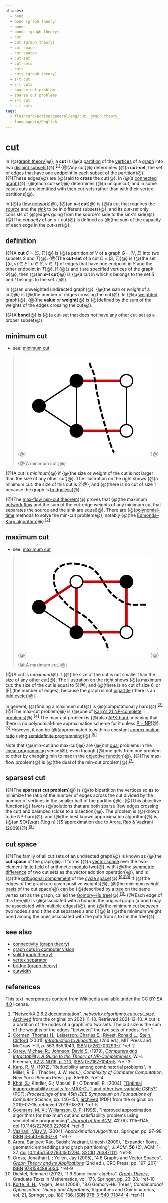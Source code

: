 ```yaml
---
aliases:
  - bond
  - bond (graph theory)
  - bonds
  - bonds (graph theory)
  - cut
  - cut (graph theory)
  - cut space
  - cut spaces
  - cut-set
  - cut-sets
  - cuts
  - cuts (graph theory)
  - s-t cut
  - s-t cuts
  - sparse cut problem
  - sparse cut problems
  - s–t cut
  - s–t cuts
tags:
  - flashcard/active/general/eng/cut__graph_theory_
  - language/in/English
---
```


# cut

In {@{[graph theory](graph%20theory.md)}@}, a __cut__ is {@{a [partition](partition%20of%20a%20set.md) of the [vertices](vertex%20(graph%20theory).md) of a [graph](graph%20(discrete%20mathematics).md) into two [disjoint subsets](disjoint%20sets.md)}@}.<sup>[\[1\]](#^ref-1)</sup> {@{Any cut}@} determines {@{a __cut-set__, the set of edges that have one endpoint in each subset of the partition}@}. {@{These edges}@} are {@{said to __cross__ the cut}@}. In {@{a [connected graph](connectivity%20(graph%20theory).md#connected%20vertices%20and%20graphs)}@}, {@{each cut-set}@} determines {@{a unique cut, and in some cases cuts are identified with their cut-sets rather than with their vertex partitions}@}. <!--SR:!2025-01-26,69,310!2025-01-25,68,310!2025-01-24,67,310!2025-01-25,68,310!2025-01-29,72,310!2025-01-29,72,310!2025-01-29,72,310!2025-01-29,72,310!2025-01-25,68,310-->

In {@{a [flow network](flow%20network.md)}@}, {@{an __s–t cut__}@} is {@{a cut that requires the [_source_](glossary%20of%20graph%20theory.md#direction) and the [_sink_](glossary%20of%20graph%20theory.md#direction) to be in different subsets}@}, and its _cut-set_ only consists of {@{edges going from the source's side to the sink's side}@}. {@{The _capacity_ of an s–t cut}@} is defined as {@{the sum of the capacity of each edge in the _cut-set_}@}. <!--SR:!2025-01-29,72,310!2025-01-29,72,310!2025-05-25,157,310!2025-07-17,193,310!2025-01-29,72,310!2025-01-29,72,310-->

## definition

{@{A __cut__ _C_ = (_S_, _T_)}@} is {@{a partition of _V_ of a graph _G_ = (_V_, _E_) into two subsets _S_ and _T_}@}. {@{The __cut-set__ of a cut _C_ = (_S_, _T_)}@} is {@{the set {(_u_, _v_) ∈ _E_ | _u_ ∈ _S_, _v_ ∈ _T_} of edges that have one endpoint in _S_ and the other endpoint in _T_}@}. If {@{_s_ and _t_ are specified vertices of the graph _G_}@}, then {@{an ___s_–_t_ cut__}@} is {@{a cut in which _s_ belongs to the set _S_ and _t_ belongs to the set _T_}@}. <!--SR:!2025-01-29,72,310!2025-05-20,136,290!2025-07-21,197,310!2025-01-29,72,310!2025-01-26,69,310!2025-05-22,138,290!2025-05-27,142,290-->

In {@{an unweighted undirected graph}@}, {@{the _size_ or _weight_ of a cut}@} is {@{the number of edges crossing the cut}@}. In {@{a [weighted graph](graph%20(discrete%20mathematics).md#weighted%20graph)}@}, {@{the __value__ or __weight__}@} is {@{defined by the sum of the weights of the edges crossing the cut}@}. <!--SR:!2025-01-26,69,310!2025-01-29,72,310!2025-01-27,70,310!2025-01-28,71,310!2025-01-29,72,310!2025-01-29,72,310-->

{@{A __bond__}@} is {@{a cut-set that does not have any other cut-set as a proper subset}@}. <!--SR:!2025-01-29,72,310!2025-01-29,72,310-->

## minimum cut

- see: [minimum cut](minimum%20cut.md)

> {@{![a minimum cut](../../archives/Wikimedia%20Commons/Min-cut.svg)}@}
>
> {@{A minimum cut.}@} <!--SR:!2025-01-29,72,310!2025-01-29,72,310-->

{@{A cut is _minimum_}@} if {@{the size or weight of the cut is not larger than the size of any other cut}@}. The illustration on the right shows {@{a minimum cut: the size of this cut is 2}@}, and {@{there is no cut of size 1 because the graph is [bridgeless](bridge%20(graph%20theory).md)}@}. <!--SR:!2025-01-26,69,310!2025-01-29,72,310!2025-01-29,72,310!2025-05-24,156,310-->

{@{The [max-flow min-cut theorem](max-flow%20min-cut%20theorem.md)}@} proves that {@{the maximum [network flow](flow%20network.md) and the sum of the cut-edge weights of any minimum cut that separates the source and the sink are equal}@}. There are {@{[polynomial-time](time%20complexity.md#polynomial%20time) methods to solve the min-cut problem}@}, notably {@{the [Edmonds–Karp algorithm](Edmonds–Karp%20algorithm.md)}@}.<sup>[\[2\]](#^ref-2)</sup> <!--SR:!2025-01-24,67,310!2025-05-23,139,290!2025-01-27,70,310!2025-05-18,134,290-->

## maximum cut

- see: [maximum cut](maximum%20cut.md)

> {@{![a maximum cut](../../archives/Wikimedia%20Commons/Max-cut.svg)}@}
>
> {@{A maximum cut.}@} <!--SR:!2025-03-03,92,290!2025-01-29,72,310-->

{@{A cut is _maximum_}@} if {@{the size of the cut is not smaller than the size of any other cut}@}. The illustration on the right shows {@{a maximum cut: the size of the cut is equal to 5}@}, and {@{there is no cut of size 6, or |_E_| (the number of edges), because the graph is not [bipartite](bipartite%20graph.md) (there is an [odd cycle](cycle%20graph.md#terminology))}@}. <!--SR:!2025-01-29,72,310!2025-01-28,71,310!2025-01-23,66,310!2025-01-29,72,310-->

In general, {@{finding a maximum cut}@} is {@{computationally hard}@}.<sup>[\[3\]](#^ref-3)</sup> {@{The max-cut problem}@} is {@{one of [Karp's 21 NP-complete problems](Karp's%2021%20NP-complete%20problems.md)}@}.<sup>[\[4\]](#^ref-4)</sup> The max-cut problem is {@{also [APX-hard](APX.md), meaning that there is no polynomial-time approximation scheme for it unless [P = NP](P%20versus%20NP%20problem.md)}@}.<sup>[\[5\]](#^ref-5)</sup> However, it can be {@{approximated to within a constant [approximation ratio](approximation%20algorithm.md) using [semidefinite programming](semidefinite%20programming.md)}@}.<sup>[\[6\]](#^ref-6)</sup> <!--SR:!2025-01-29,72,310!2025-01-23,66,310!2025-01-29,72,310!2025-01-25,68,310!2025-01-29,72,310!2025-01-29,72,310-->

Note that {@{min-cut and max-cut}@} are {@{_not_ [dual](linear%20programming.md#duality) problems in the [linear programming](linear%20programming.md) sense}@}, even though {@{one gets from one problem to other by changing min to max in the [objective function](loss%20function.md)}@}. {@{The max-flow problem}@} is {@{the dual of the min-cut problem}@}.<sup>[\[7\]](#^ref-7)</sup> <!--SR:!2025-01-24,67,310!2025-01-28,71,310!2025-01-24,67,310!2025-01-27,70,310!2025-01-29,72,310-->

## sparsest cut

{@{The __sparsest cut problem__}@} is {@{to bipartition the vertices so as to minimize the ratio of the number of edges across the cut divided by the number of vertices in the smaller half of the partition}@}. {@{This objective function}@} favors {@{solutions that are both sparse (few edges crossing the cut) and balanced (close to a bisection)}@}. The problem is {@{known to be NP-hard}@}, and {@{the best known approximation algorithm}@} is {@{an $O({\sqrt {\log n} })$ approximation due to [Arora, Rao & Vazirani (2009)](#^ref-8)}@}.<sup>[\[8\]](#^ref-8)</sup> <!--SR:!2025-05-28,160,310!2025-01-29,72,310!2025-01-29,72,310!2025-05-21,137,290!2025-01-27,70,310!2025-01-23,66,310!2025-01-11,46,250-->

## cut space

{@{The family of all cut sets of an undirected graph}@} is known as {@{the __cut space__ of the graph}@}. It forms {@{a [vector space](vector%20space.md) over the two-element [finite field](finite%20field.md) of arithmetic [modulo](modular%20arithmetic.md) two}@}, with {@{the [symmetric difference](symmetric%20difference.md) of two cut sets as the vector addition operation}@}, and is {@{the [orthogonal complement](orthogonal%20complement.md) of the [cycle space](cycle%20space.md)}@}.<sup>[\[9\]](#^ref-9)</sup><sup>[\[10\]](#^ref-10)</sup> If {@{the edges of the graph are given positive weights}@}, {@{the minimum weight [basis](basis%20(linear%20algebra).md) of the cut space}@} can be {@{described by a [tree](tree%20(graph%20theory).md) on the same vertex set as the graph, called the [Gomory–Hu tree](Gomory–Hu%20tree.md)}@}.<sup>[\[11\]](#^ref-11)</sup> {@{Each edge of this tree}@} is {@{associated with a bond in the original graph (a bond may be associated with multiple edges)}@}, and {@{the minimum cut between two nodes _s_ and _t_ (the cut separates _s_ and _t_)}@} is {@{the minimum weight bond among the ones associated with the path from _s_ to _t_ in the tree}@}. <!--SR:!2025-01-29,72,310!2025-06-01,148,290!2025-05-19,135,290!2025-07-16,192,310!2025-05-26,158,310!2025-05-17,133,290!2025-02-11,70,270!2025-04-13,115,290!2025-07-18,194,310!2025-05-27,159,310!2025-05-27,142,290!2025-02-24,78,270-->

## see also

- [connectivity (graph theory)](connectivity%20(graph%20theory).md)
- [graph cuts in computer vision](graph%20cuts%20in%20computer%20vision.md)
- [split (graph theory)](split%20(graph%20theory).md)
- [vertex separator](vertex%20separator.md)
- [bridge (graph theory)](bridge%20(graph%20theory).md)
- [cutwidth](cutwidth.md)

## references

This text incorporates [content](https://en.wikipedia.org/wiki/cut_(graph_theory)) from [Wikipedia](Wikipedia.md) available under the [CC BY-SA 4.0](https://creativecommons.org/licenses/by-sa/4.0/) license.

1. ["NetworkX 2.6.2 documentation"](https://networkx.org/documentation/stable/reference/algorithms/generated/networkx.algorithms.cuts.cut_size.html#networkx.algorithms.cuts.cut_size). _networkx.algorithms.cuts.cut_size_. [Archived](https://web.archive.org/web/20211118095812/https://networkx.org/documentation/stable/reference/algorithms/generated/networkx.algorithms.cuts.cut_size.html#networkx.algorithms.cuts.cut_size) from the original on 2021-11-18. Retrieved 2021-12-10. A cut is a partition of the nodes of a graph into two sets. The cut size is the sum of the weights of the edges "between" the two sets of nodes. <a id="^ref-1"></a>^ref-1
2. [Cormen, Thomas H.](Thomas%20H.%20Cormen.md); [Leiserson, Charles E.](Charles%20E.%20Leiserson.md); [Rivest, Ronald L.](Ron%20Rivest.md); [Stein, Clifford](Clifford%20Stein.md) (2001), _[Introduction to Algorithms](Introduction%20to%20Algorithms.md)_ (2nd ed.), MIT Press and McGraw-Hill, p. 563,655,1043, [ISBN](ISBN.md) [0-262-03293-7](https://en.wikipedia.org/wiki/Special:BookSources/0-262-03293-7). <a id="^ref-2"></a>^ref-2
3. [Garey, Michael R.](Michael%20Garey.md); [Johnson, David S.](David%20S.%20Johnson.md) (1979), _[Computers and Intractability: A Guide to the Theory of NP-Completeness](Computers%20and%20Intractability.md)_, W.H. Freeman, [A2.2: ND16, p. 210](https://archive.org/details/computersintract0000gare/page/), [ISBN](ISBN.md) [0-7167-1045-5](https://en.wikipedia.org/wiki/Special:BookSources/0-7167-1045-5). <a id="^ref-3"></a>^ref-3
4. [Karp, R. M.](Richard%20M.%20Karp.md) (1972), "Reducibility among combinatorial problems", in Miller, R. E.; Thacher, J. W. (eds.), _Complexity of Computer Computation_, New York: Plenum Press, pp. 85–103. <a id="^ref-4"></a>^ref-4
5. [Khot, S.](Subhash%20Khot.md); Kindler, G.; Mossel, E.; O’Donnell, R. (2004), ["Optimal inapproximability results for MAX-CUT and other two-variable CSPs?"](https://www.cs.cmu.edu/~odonnell/papers/maxcut.pdf) (PDF), _Proceedings of the 45th IEEE Symposium on Foundations of Computer Science_, pp. 146–154, [archived](https://web.archive.org/web/20190715031206/http://www.cs.cmu.edu/~odonnell/papers/maxcut.pdf) (PDF) from the original on 2019-07-15, retrieved 2019-08-29. <a id="^ref-5"></a>^ref-5
6. [Goemans, M. X.](Michel%20Goemans.md); [Williamson, D. P.](David%20P.%20Williamson.md) (1995), "Improved approximation algorithms for maximum cut and satisfiability problems using semidefinite programming", _[Journal of the ACM](Journal%20of%20the%20ACM.md)_, __42__ (6): 1115–1145, [doi](digital%20object%20identifier.md):[10.1145/227683.227684](https://doi.org/10.1145%2F227683.227684). <a id="^ref-6"></a>^ref-6
7. [Vazirani, Vijay V.](Vijay%20Vazirani.md) (2004), _Approximation Algorithms_, Springer, pp. 97–98, [ISBN](ISBN.md) [3-540-65367-8](https://en.wikipedia.org/wiki/Special:BookSources/3-540-65367-8). <a id="^ref-7"></a>^ref-7
8. [Arora, Sanjeev](Sanjeev%20Arora.md); Rao, Satish; [Vazirani, Umesh](Umesh%20Vazirani.md) (2009), "Expander flows, geometric embeddings and graph partitioning", _J. ACM_, __56__ (2), ACM: 1–37, [doi](digital%20object%20identifier.md):[10.1145/1502793.1502794](https://doi.org/10.1145%2F1502793.1502794), [S2CID](Semantic%20Scholar.md#S2CID) [263871111](https://api.semanticscholar.org/CorpusID:263871111). <a id="^ref-8"></a>^ref-8
9. Gross, Jonathan L.; Yellen, Jay (2005), "4.6 Graphs and Vector Spaces", [_Graph Theory and Its Applications_](https://books.google.com/books?id=-7Q_POGh-2cC&pg=PA197) (2nd ed.), CRC Press, pp. 197–207, [ISBN](ISBN.md) [9781584885054](https://en.wikipedia.org/wiki/Special:BookSources/9781584885054). <a id="^ref-9"></a>^ref-9
10. Diestel, Reinhard (2012), "1.9 Some linear algebra", [_Graph Theory_](https://books.google.com/books?id=eZi8AAAAQBAJ&pg=PA23), Graduate Texts in Mathematics, vol. 173, Springer, pp. 23–28. <a id="^ref-10"></a>^ref-10
11. [Korte, B. H.](Bernhard%20Korte.md); Vygen, Jens (2008), "8.6 Gomory–Hu Trees", _Combinatorial Optimization: Theory and Algorithms_, Algorithms and Combinatorics, vol. 21, Springer, pp. 180–186, [ISBN](ISBN.md) [978-3-540-71844-4](https://en.wikipedia.org/wiki/Special:BookSources/978-3-540-71844-4). <a id="^ref-11"></a>^ref-11
